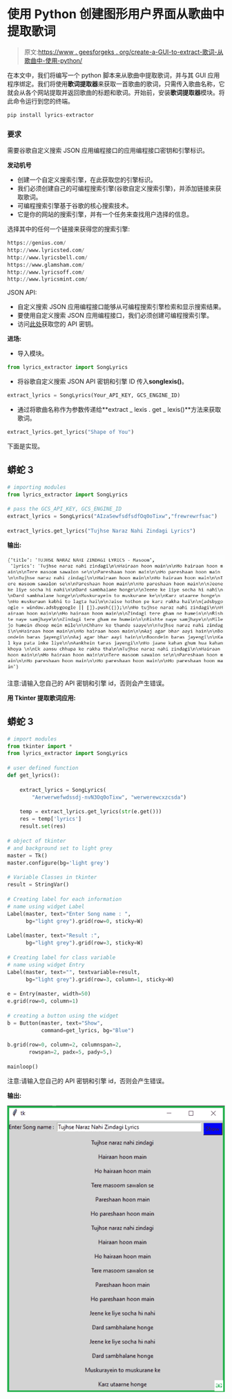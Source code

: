 # 使用 Python 创建图形用户界面从歌曲中提取歌词

> 原文:[https://www . geesforgeks . org/create-a-GUI-to-extract-歌词-从歌曲中-使用-python/](https://www.geeksforgeeks.org/create-a-gui-to-extract-lyrics-from-song-using-python/)

在本文中，我们将编写一个 python 脚本来从歌曲中提取歌词，并与其 GUI 应用程序绑定。我们将使用**歌词提取器**来获取一首歌曲的歌词，只需传入歌曲名称，它就会从各个网站提取并返回歌曲的标题和歌词。开始前，安装**歌词提取器**模块。将此命令运行到您的终端。

```py
pip install lyrics-extractor
```

### 要求

需要谷歌自定义搜索 JSON 应用编程接口的应用编程接口密钥和引擎标识。

**发动机号**

*   创建一个自定义搜索引擎，在此获取您的引擎标识。
*   我们必须创建自己的可编程搜索引擎(谷歌自定义搜索引擎)，并添加链接来获取歌词。
*   可编程搜索引擎基于谷歌的核心搜索技术。
*   它是你的网站的搜索引擎，并有一个任务来查找用户选择的信息。

选择其中的任何一个链接来获得您的搜索引擎:

```py
https://genius.com/
http://www.lyricsted.com/
http://www.lyricsbell.com/
https://www.glamsham.com/
http://www.lyricsoff.com/
http://www.lyricsmint.com/
```

JSON API:

*   自定义搜索 JSON 应用编程接口能够从可编程搜索引擎检索和显示搜索结果。
*   要使用自定义搜索 JSON 应用编程接口，我们必须创建可编程搜索引擎。
*   访问[此处](https://developers.google.com/custom-search/v1/overview)获取您的 API 密钥。

**进场:**

*   导入模块。

```py
from lyrics_extractor import SongLyrics 
```

*   将谷歌自定义搜索 JSON API 密钥和引擎 ID 传入**songlexis()**。

```py
extract_lyrics = SongLyrics(Your_API_KEY, GCS_ENGINE_ID)
```

*   通过将歌曲名称作为参数传递给**extract _ lexis . get _ lexis()**方法来获取歌词。

```py
extract_lyrics.get_lyrics("Shape of You")
```

下面是实现。

## 蟒蛇 3

```py
# importing modules
from lyrics_extractor import SongLyrics

# pass the GCS_API_KEY, GCS_ENGINE_ID
extract_lyrics = SongLyrics("AIzaSewfsdfsdfOq0oTixw","frewrewrfsac")

extract_lyrics.get_lyrics("Tujhse Naraz Nahi Zindagi Lyrics")
```

**输出:**

![lyrics extractor using Python](img/e5b3eb454087fff2bee5414eeb3a2af4.png)

注意:请输入您自己的 API 密钥和引擎 id，否则会产生错误。

**用 Tkinter 提取歌词应用:**

## 蟒蛇 3

```py
# import modules
from tkinter import *
from lyrics_extractor import SongLyrics

# user defined function
def get_lyrics():

    extract_lyrics = SongLyrics(
        "Aerwerwefwdssdj-nvN3Oq0oTixw", "werwerewcxzcsda")

    temp = extract_lyrics.get_lyrics(str(e.get()))
    res = temp['lyrics']
    result.set(res)

# object of tkinter
# and background set to light grey
master = Tk()
master.configure(bg='light grey')

# Variable Classes in tkinter
result = StringVar()

# Creating label for each information
# name using widget Label
Label(master, text="Enter Song name : ",
      bg="light grey").grid(row=0, sticky=W)

Label(master, text="Result :",
      bg="light grey").grid(row=3, sticky=W)

# Creating label for class variable
# name using widget Entry
Label(master, text="", textvariable=result,
      bg="light grey").grid(row=3, column=1, sticky=W)

e = Entry(master, width=50)
e.grid(row=0, column=1)

# creating a button using the widget
b = Button(master, text="Show",
           command=get_lyrics, bg="Blue")

b.grid(row=0, column=2, columnspan=2,
       rowspan=2, padx=5, pady=5,)

mainloop()
```

注意:请输入您自己的 API 密钥和引擎 id，否则会产生错误。

**输出:**

![](img/f0613608a88ccd4a75e11943059628c3.png)